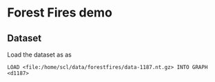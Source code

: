 # Forest Fires demo

## Dataset
Load the dataset as as <d1187>
```
LOAD <file:/home/scl/data/forestfires/data-1187.nt.gz> INTO GRAPH <d1187>
```
